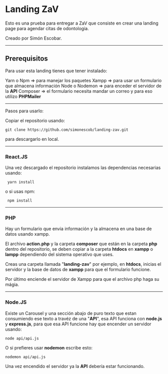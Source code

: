 # Landing ZaV

Esto es una prueba para entregar a ZaV que consiste en crear una landing page para agendar citas de odontologia.

Creado por Simón Escobar.

<hr/>

## Prerequisitos

Para usar esta landing tienes que tener instalado:

Yarn o Npm => para manejar los paquetes
Xampp  => para usar un formulario que almacena información
Node o Nodemon => para enceder el servidor de la **API**
Composer => el formulario necesita mandar un correo y para eso utilizo **PHPMailer** 


<hr/>

Pasos para usarlo:

Copiar el repositorio usando:
```
git clone https://github.com/simonescob/landing-zav.git
```
 para descargarlo en local.
 
 <hr/>
 
 ### React.JS
 
 Una vez descargado el repositorio instalamos las dependencias necesarias usando:
```
 yarn install
```
o si usas npm:

```
 npm install
```
<hr/>

### PHP

Hay un formulario que envia información y la almacena en una base de datos usando xampp.

El archivo **action.php** y la carpeta **composer** que están en la carpeta **php** dentro del repositorio, se deben copiar a la carpeta **htdocs** en **xampp** o **lampp** dependiendo del sistema operativo que uses.

Creas una carpeta llamada "**landing-zav**" por ejemplo, en **htdocs**, inicias el servidor y la base de datos de **xampp** para que el formulario funcione.

Por último enciende el servidor de Xampp para que el archivo php haga su mágia. 

<hr/>

### Node.JS

Existe un Carousel y una sección abajo de puro texto que estan consumiendo ese texto a travéz de una "**API**", esa API funciona con **node.js** y **express.js**, para que esa API funcione hay que encender un servidor usando:

```
node api/api.js
```

O si prefieres usar **nodemon** escribe esto:

```
nodemon api/api.js
```
Una vez encendido el servidor ya la **API** debería estar funcionando. 
